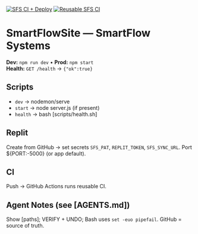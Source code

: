 <!-- BADGES:START -->
[![SFS CI + Deploy](https://github.com/smartflow-systems/SmartFlowSite/actions/workflows/ci.yml/badge.svg)](https://github.com/smartflow-systems/SmartFlowSite/actions/workflows/ci.yml)
[![Reusable SFS CI](https://github.com/smartflow-systems/SmartFlowSite/actions/workflows/sfs-ci-deploy.yml/badge.svg)](https://github.com/smartflow-systems/SmartFlowSite/actions/workflows/sfs-ci-deploy.yml)
<!-- BADGES:END -->

# SmartFlowSite — SmartFlow Systems
**Dev:** `npm run dev`  •  **Prod:** `npm start`  
**Health:** `GET /health` → `{"ok":true}`

## Scripts
- `dev` → nodemon/serve
- `start` → node server.js (if present)
- `health` → bash [scripts/health.sh]

## Replit
Create from GitHub → set secrets `SFS_PAT`, `REPLIT_TOKEN`, `SFS_SYNC_URL`. Port ${PORT:-5000} (or app default).

## CI
Push → GitHub Actions runs reusable CI.

## Agent Notes (see [AGENTS.md])
Show [paths]; VERIFY + UNDO; Bash uses `set -euo pipefail`. GitHub = source of truth.
